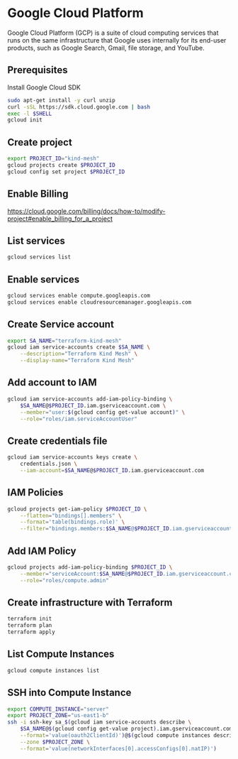 
# Google Cloud Platform

Google Cloud Platform (GCP) is a suite of cloud computing services that runs on the same infrastructure that Google uses internally for its end-user products, such as Google Search, Gmail, file storage, and YouTube.

## Prerequisites
Install Google Cloud SDK
```bash
sudo apt-get install -y curl unzip
curl -sSL https://sdk.cloud.google.com | bash
exec -l $SHELL
gcloud init
```
## Create project
```bash
export PROJECT_ID="kind-mesh"
gcloud projects create $PROJECT_ID
gcloud config set project $PROJECT_ID
```

## Enable Billing
https://cloud.google.com/billing/docs/how-to/modify-project#enable_billing_for_a_project

## List services
```bash
gcloud services list
```

## Enable services
```bash
gcloud services enable compute.googleapis.com
gcloud services enable cloudresourcemanager.googleapis.com
```

## Create Service account
```bash
export SA_NAME="terraform-kind-mesh"
gcloud iam service-accounts create $SA_NAME \
    --description="Terraform Kind Mesh" \
    --display-name="Terraform Kind Mesh"
```

## Add account to IAM
```bash
gcloud iam service-accounts add-iam-policy-binding \
    $SA_NAME@$PROJECT_ID.iam.gserviceaccount.com \
    --member="user:$(gcloud config get-value account)" \
    --role="roles/iam.serviceAccountUser"
```

## Create credentials file
```bash
gcloud iam service-accounts keys create \
    credentials.json \
    --iam-account=$SA_NAME@$PROJECT_ID.iam.gserviceaccount.com 
```

## IAM Policies
```bash
gcloud projects get-iam-policy $PROJECT_ID \
    --flatten="bindings[].members" \
    --format='table(bindings.role)' \
    --filter="bindings.members:$SA_NAME@$PROJECT_ID.iam.gserviceaccount.com"
```

## Add IAM Policy
```bash
gcloud projects add-iam-policy-binding $PROJECT_ID \
    --member="serviceAccount:$SA_NAME@$PROJECT_ID.iam.gserviceaccount.com" \
    --role="roles/compute.admin"
```

## Create infrastructure with Terraform
```bash
terraform init
terraform plan
terraform apply
```
## List Compute Instances
```bash
gcloud compute instances list
```

## SSH into Compute Instance
```bash
export COMPUTE_INSTANCE="server"
export PROJECT_ZONE="us-east1-b"
ssh -i ssh-key sa_$(gcloud iam service-accounts describe \
    $SA_NAME@$(gcloud config get-value project).iam.gserviceaccount.com \
    --format='value(oauth2ClientId)')@$(gcloud compute instances describe $COMPUTE_INSTANCE \
    --zone $PROJECT_ZONE \
    --format='value(networkInterfaces[0].accessConfigs[0].natIP)')
```